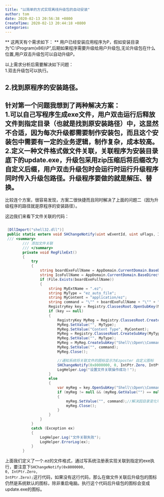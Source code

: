 ```yaml
---
title: "以简单的方式实现离线升级包的自动安装"
author: tom
date: 2020-02-13 20:56:38 +0800
CreateTime: 2020-02-13 20:44:18 +0800
categories: 
---
```

** 这两天有个需求如下： **
    用户已经安装应用程序为P，假如安装目录为“C:\Program(x86)\P”,后期如果程序需要升级给用户升级包,无论升级包在什么位置,用户双击升级包可以自动升级P。  

以上需求分析后需要解决如下问题：  
1.双击升级包可以执行。  

2.找到原程序的安装路径。  
---
针对第一个问题我想到了两种解决方案：  
1.可以自己写程序生成exe文件，用户双击运行后释放文件到指定目录（也就是找到原安装路径）中，这显然不合适，因为每次升级都需要制作安装包，而且这个安装包中需要有一定的业务逻辑，制作复杂，成本较高。  
2.定义一种文件格式做文件关联，关联程序为安装目录底下的update.exe，升级包采用zip压缩后将后缀改为自定义后缀，用户双击升级包时会运行时运行升级程序同时传入升级包路径。升级程序要做的就是解压、替换。  
---
比较连个方案，很容易发现，方案二很快捷而且同时解决了上面的问题二（因为升级程序的路径就是原程序的安装路径）。  

这边我们来看下文件关联的代码：  
```csharp

 [DllImport("shell32.dll")]
 public static extern void SHChangeNotify(uint wEventId, uint uFlags, IntPtr dwItem1, IntPtr dwItem2);
 /// <summary>
        /// 添加文件关联
        /// </summary>
        private void RegFileExt()
        {
            try
            {
                string boardExeFullName = AppDomain.CurrentDomain.BaseDirectory + "EUpdate.exe";
                string IcoFullName = AppDomain.CurrentDomain.BaseDirectory + "EUpdate.ico";
                if (File.Exists(boardExeFullName))
                {
                    string MyExtName = ".ez";
                    string MyType = "ez_auto_file";
                    string MyContent = "application/ez";
                    string command = "\"" + boardExeFullName + "\"" + " \"%1\"";
                    RegistryKey key = Registry.ClassesRoot.OpenSubKey(MyType);
                    if (key == null)
                    {
                        RegistryKey MyReg = Registry.ClassesRoot.CreateSubKey(MyExtName);
                        MyReg.SetValue("", MyType);
                        MyReg.SetValue("Content Type", MyContent);
                        MyReg = Registry.ClassesRoot.CreateSubKey(MyType);
                        MyReg.SetValue("", MyType);
                        MyReg = MyReg.CreateSubKey("Shell\\Open\\Command");
                        MyReg.SetValue("", command);
                        MyReg.Close();

                        //通知系统将关联文件的图标显示为Ezposter 自定义图标
                        SHChangeNotify(0x8000000, 0, IntPtr.Zero, IntPtr.Zero);
                        LogHelper.Log("设置文件关联操作成功！");
                    }
                    else
                    {
                        var myReg = key.OpenSubKey("Shell\\Open\\Command", true);
                        if (myReg != null && (myReg.GetValue("") == null || myReg.GetValue("").ToString() != command))
                        {
                            myReg.SetValue("", command);//解决因目录变化导致 注册表失效的问题
                            myReg.Close();
                        }
                    }
                }
            }
            catch (Exception ex)
            {
                LogHelper.Log("文件关联失败");
                LogHelper.ErrorLog(ex);
            }
        }

```
上面我们定义了一个.ez的文件格式，通过写系统注册表实现关联到指定的exe执行，要注意下<code>SHChangeNotify(0x8000000, 0, IntPtr.Zero, IntPtr.Zero);</code>这行代码，如果没有这行代码，那么在做文件关联后升级包的图标仍然是系统默认的图标，除非重启电脑。执行这个代码后升级包的图标会变成update.exe的图标。
